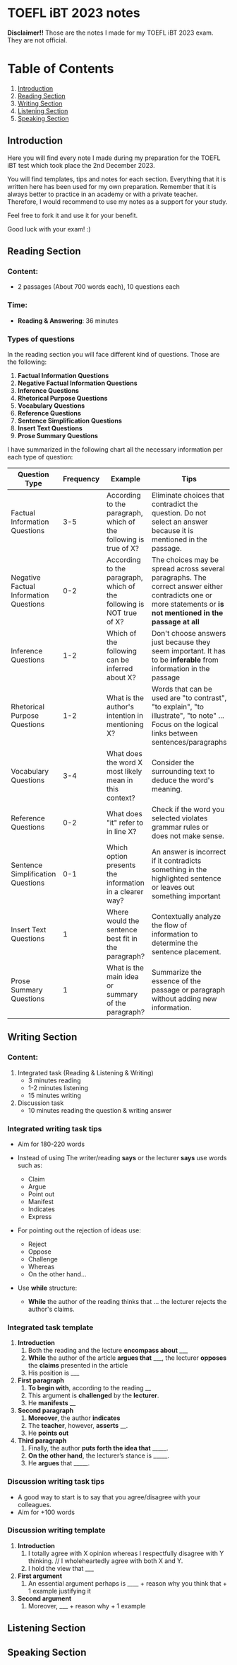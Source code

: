 # TOEFL iBT 2023 notes
**Disclaimer!!** Those are the notes I made for my TOEFL iBT 2023 exam. They are not official.

# Table of Contents
1. [Introduction](#introduction)
2. [Reading Section](#reading-section)
3. [Writing Section](#writing-section)
4. [Listening Section](#listening-section)
5. [Speaking Section](#speaking-section)


## Introduction
Here you will find every note I made during my preparation for the TOEFL iBT test which took place the 2nd December 2023. 

You will find templates, tips and notes for each section. Everything that it is written here has been used for my own preparation.
Remember that it is always better to practice in an academy or with a private teacher. Therefore, I would recommend to use my notes as a support for your study.

Feel free to fork it and use it for your benefit.

Good luck with your exam! :)

## Reading Section
### Content:
- 2 passages (About 700 words each), 10 questions each
### Time:
- **Reading & Answering**: 36 minutes
### Types of questions
In the reading section you will face different kind of questions. Those are the following:
1. **Factual Information Questions**
2. **Negative Factual Information Questions**
3. **Inference Questions**
4. **Rhetorical Purpose Questions**
5. **Vocabulary Questions**
6. **Reference Questions**
7. **Sentence Simplification Questions**
8. **Insert Text Questions**
9. **Prose Summary Questions**

I have summarized in the following chart all the necessary information per each type of question:

| Question Type                          | Frequency | Example                                                              | Tips                                                                                                                                                           | Score |
|----------------------------------------|-----------|----------------------------------------------------------------------|----------------------------------------------------------------------------------------------------------------------------------------------------------------|-------|
| Factual Information Questions          | 3-5       | According to the paragraph, which of the following is true of X?     | Eliminate choices that contradict the question. Do not select an answer because it is mentioned in the passage.                                                | 1     |
| Negative Factual Information Questions | 0-2       | According to the paragraph, which of the following is NOT true of X? | The choices may be spread across several paragraphs. The correct answer either contradicts one or more statements or **is not mentioned in the passage at all** | 1     |
| Inference Questions                    | 1-2       | Which of the following can be inferred about X?                      | Don't choose answers just because they seem important. It has to be **inferable** from information in the passage                                              | 1     |
| Rhetorical Purpose Questions           | 1-2       | What is the author's intention in mentioning X?                      | Words that can be used are "to contrast", "to explain", "to illustrate", "to note" ... Focus on the logical links between sentences/paragraphs                 | 1     |
| Vocabulary Questions                   | 3-4       | What does the word X most likely mean in this context?               | Consider the surrounding text to deduce the word's meaning.                                                                                                    | 1     |
| Reference Questions                    | 0-2       | What does "it" refer to in line X?                                   | Check if the word you selected violates grammar rules or does not make sense.                                                                                   | 1     |
| Sentence Simplification Questions      | 0-1       | Which option presents the information in a clearer way?              | An answer is incorrect if it contradicts something in the highlighted sentence or leaves out something important                                                | 1     |
| Insert Text Questions                  | 1         | Where would the sentence best fit in the paragraph?                  | Contextually analyze the flow of information to determine the sentence placement.                                                                              | 1     |
| Prose Summary Questions                | 1         | What is the main idea or summary of the paragraph?                   | Summarize the essence of the passage or paragraph without adding new information.                                                                              | 2     |

## Writing Section
### Content:
1. Integrated task (Reading & Listening & Writing)
   - 3 minutes reading
   - 1-2 minutes listening
   - 15 minutes writing
2. Discussion task 
    - 10 minutes reading the question & writing answer

### Integrated writing task tips
- Aim for 180-220 words
- Instead of using The writer/reading **says** or the lecturer **says** use words such as:
    - Claim
    - Argue
    - Point out
    - Manifest
    - Indicates
    - Express

- For pointing out the rejection of ideas use:
    - Reject
    - Oppose
    - Challenge
    - Whereas
    - On the other hand...

- Use **while** structure:
    - **While** the author of the reading thinks that ... the lecturer rejects the author's claims.

### Integrated task template
1) **Introduction**
    1) Both the reading and the lecture **encompass about** ___
    2) **While** the author of the article **argues that** ___, the lecturer **opposes** the **claims** presented in the article
    3) His position is ___
2) **First paragraph**
    1) **To begin with**, according to the reading __
    2) This argument is **challenged** by the **lecturer**.
    3) He **manifests** __
3) **Second paragraph**
    1) **Moreover**, the author **indicates**
    2) The **teacher**, however, **asserts** __.
    3) He **points out**
4) **Third paragraph**
    1) Finally, the author **puts forth the idea that** _____.
    3) **On the other hand**, the lecturer’s stance is  _____.
    4) He **argues** that _____.

### Discussion writing task tips

- A good way to start is to say that you agree/disagree with your colleagues.
- Aim for +100 words

### Discussion writing template

1) **Introduction**
    1) I totally agree with X opinion whereas I respectfully disagree with Y thinking. // I wholeheartedly agree with both X and Y.
    2) I hold the view that ___
2) **First argument**
    1) An essential argument perhaps is ____ + reason why you think that + 1 example justifying it
3) **Second argument**
    1) Moreover, ___ + reason why + 1 example


## Listening Section

## Speaking Section